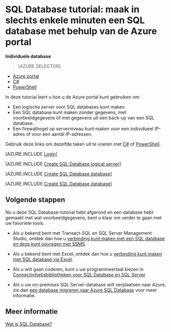 <properties
    pageTitle="SQL Database tutorial: een SQL database maken | Microsoft Azure"
    description="Ontdek hoe u een logische server kunt maken in een SQL Database, de SQL Database, voorbeeldgegevens en regels voor de server-firewall kunt instellen, verbinding kunt maken met clienttools, gebruikers kunt configureren en firewallregels voor de database kunt instellen."
    keywords="sql database tutorial, create a sql database"
    services="sql-database"
    documentationCenter=""
    authors="carlrabeler"
    manager="jhubbard"
    editor=""/>


<tags
    ms.service="sql-database"
    ms.workload="data-management"
    ms.tgt_pltfrm="na"
    ms.devlang="na"
    ms.topic="hero-article"
    ms.date="04/14/2016"
    ms.author="carlrab"/>

# SQL Database tutorial: maak in slechts enkele minuten een SQL database met behulp van de Azure portal

**Individuele database**

> [AZURE.SELECTOR]
- [Azure portal](sql-database-get-started.md)
- [C#](sql-database-get-started-csharp.md)
- [PowerShell](sql-database-get-started-powershell.md)

In deze tutorial leert u hoe u de Azure portal kunt gebruiken om:

- Een logische server voor SQL databases kunt maken
- Een SQL database kunt maken zonder gegevens, met voorbeeldgegevens of met gegevens uit een back-up van een SQL database.
- Een firewallregel op serverniveau kunt maken voor een individueel IP-adres of voor een aantal IP-adressen.

Gebruik deze links om dezelfde taken uit te voeren met  [C#](sql-database-get-started-csharp.md) of [PowerShell](sql-database-get-started-powershell.md).

[AZURE.INCLUDE [Login](../../includes/azure-getting-started-portal-login.md)]

[AZURE.INCLUDE [Create SQL Database logical server](../../includes/sql-database-create-new-server-portal.md)]

[AZURE.INCLUDE [Create SQL Database database](../../includes/sql-database-create-new-database-portal.md)]

[AZURE.INCLUDE [Create SQL Database database](../../includes/sql-database-create-new-server-firewall-portal.md)]

## Volgende stappen
Nu u deze SQL Database-tutorial hebt afgerond en een database hebt gemaakt met wat voorbeeldgegevens, bent u klaar om verder te gaan met uw favoriete tools.

- Als u bekend bent met Transact-SQL en SQL Server Management Studio, ontdek dan hoe u [verbinding kunt maken met een SQL database en deze kunt opvragen met SSMS](sql-database-connect-query-ssms.md).

- Als u bekend bent met Excel, ontdek dan hoe u [verbinding kunt maken met SQL database via Excel](sql-database-connect-excel.md).

- Als u wilt gaan coderen, kunt u uw programmeertaal kiezen in [Connectivitietisbibliotheken voor SQL Database en SQL Server](sql-database-libraries.md)

- Als u uw on-premises SQL Server-database wilt verplaatsen naar Azure, zie dan [een database migreren naar Azure SQL Database](sql-database-cloud-migrate.md) voor meer informatie.


## Meer informatie

[Wat is SQL Database?](sql-database-technical-overview.md)




<!--HONumber=Jun16_HO2--->